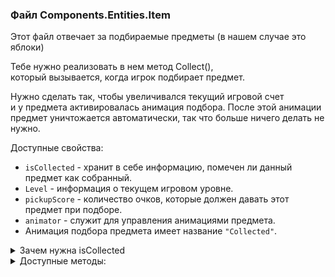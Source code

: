 ﻿### Файл Components.Entities.Item

Этот файл отвечает за подбираемые предметы (в нашем случае это яблоки)

Тебе нужно реализовать в нем метод Collect(),\
который вызывается, когда игрок подбирает предмет.

Нужно сделать так, чтобы увеличивался текущий игровой счет\
и у предмета активировалась анимация подбора. После этой анимации\
предмет уничтожается автоматически, так что больше ничего делать не нужно.

Доступные свойства:
- `isCollected` - хранит в себе информацию, помечен ли данный предмет как собранный.
- `Level` - информация о текущем игровом уровне.
- `pickupScore` - количество очков, которые должен давать этот предмет при подборе.
- `animator` - служит для управления анимациями предмета.
- Анимация подбора предмета имеет название `"Collected"`.

<details>
    <summary>Зачем нужна isCollected</summary>

    Эта переменная необходима, чтобы предотвратить повторный подбор предмета.
    Такое возможно, если подойти к предмету, пока у него играет анимация подбора.
    Технически, это можно было бы решить, проверяя активную анимацию, но такое
    решение было бы более сложным и семантически некорректным.
</details>

<details>
    <summary>Доступные методы:</summary>

    Level.AddScore(...) - увеличивает текущий игровой счет.
    animator.Play(...) - запускает у предмета указанную анимацию.
</details>

